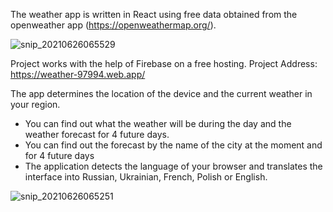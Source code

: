 The weather app is written in React using free data obtained from the openweather app (https://openweathermap.org/).

![snip_20210626065529](https://user-images.githubusercontent.com/29119498/123502287-92e05a00-d64b-11eb-884f-6782d9e0759d.png)

Project works with the help of Firebase on a free hosting. Project Address: https://weather-97994.web.app/

The app determines the location of the device and the current weather in your region. 
 - You can find out what the weather will be during the day and the weather forecast for 4 future days.
 - You can find out the forecast by the name of the city at the moment and for 4 future days
 - The application detects the language of your browser and translates the interface into Russian, Ukrainian, French, Polish or English.

![snip_20210626065251](https://user-images.githubusercontent.com/29119498/123502295-9d025880-d64b-11eb-8c56-e1ddfc8f58fe.png)
